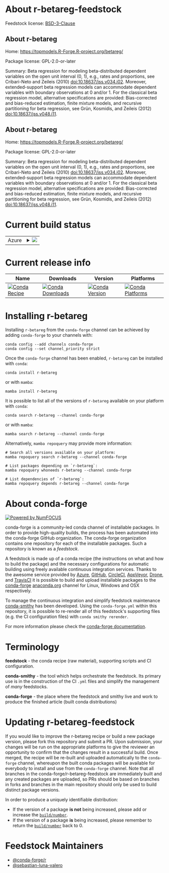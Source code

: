 About r-betareg-feedstock
=========================

Feedstock license: [BSD-3-Clause](https://github.com/conda-forge/r-betareg-feedstock/blob/main/LICENSE.txt)


About r-betareg
---------------

Home: https://topmodels.R-Forge.R-project.org/betareg/

Package license: GPL-2.0-or-later

Summary: Beta regression for modeling beta-distributed dependent variables on the open unit interval (0, 1), e.g., rates and proportions, see Cribari-Neto and Zeileis (2010) <doi:10.18637/jss.v034.i02>. Moreover, extended-support beta regression models can accommodate dependent variables with boundary observations at 0 and/or 1. For the classical beta regression model, alternative specifications are provided: Bias-corrected and bias-reduced estimation, finite mixture models, and recursive partitioning for beta regression, see Grün, Kosmidis, and Zeileis (2012) <doi:10.18637/jss.v048.i11>.

About r-betareg
---------------

Home: https://topmodels.R-Forge.R-project.org/betareg/

Package license: GPL-2.0-or-later

Summary: Beta regression for modeling beta-distributed dependent variables on the open unit interval (0, 1), e.g., rates and proportions, see Cribari-Neto and Zeileis (2010) <doi:10.18637/jss.v034.i02>. Moreover, extended-support beta regression models can accommodate dependent variables with boundary observations at 0 and/or 1. For the classical beta regression model, alternative specifications are provided: Bias-corrected and bias-reduced estimation, finite mixture models, and recursive partitioning for beta regression, see Grün, Kosmidis, and Zeileis (2012) <doi:10.18637/jss.v048.i11>.

Current build status
====================


<table>
    
  <tr>
    <td>Azure</td>
    <td>
      <details>
        <summary>
          <a href="https://dev.azure.com/conda-forge/feedstock-builds/_build/latest?definitionId=3348&branchName=main">
            <img src="https://dev.azure.com/conda-forge/feedstock-builds/_apis/build/status/r-betareg-feedstock?branchName=main">
          </a>
        </summary>
        <table>
          <thead><tr><th>Variant</th><th>Status</th></tr></thead>
          <tbody><tr>
              <td>linux_64_r_base4.3</td>
              <td>
                <a href="https://dev.azure.com/conda-forge/feedstock-builds/_build/latest?definitionId=3348&branchName=main">
                  <img src="https://dev.azure.com/conda-forge/feedstock-builds/_apis/build/status/r-betareg-feedstock?branchName=main&jobName=linux&configuration=linux%20linux_64_r_base4.3" alt="variant">
                </a>
              </td>
            </tr><tr>
              <td>linux_64_r_base4.4</td>
              <td>
                <a href="https://dev.azure.com/conda-forge/feedstock-builds/_build/latest?definitionId=3348&branchName=main">
                  <img src="https://dev.azure.com/conda-forge/feedstock-builds/_apis/build/status/r-betareg-feedstock?branchName=main&jobName=linux&configuration=linux%20linux_64_r_base4.4" alt="variant">
                </a>
              </td>
            </tr><tr>
              <td>osx_64_r_base4.3</td>
              <td>
                <a href="https://dev.azure.com/conda-forge/feedstock-builds/_build/latest?definitionId=3348&branchName=main">
                  <img src="https://dev.azure.com/conda-forge/feedstock-builds/_apis/build/status/r-betareg-feedstock?branchName=main&jobName=osx&configuration=osx%20osx_64_r_base4.3" alt="variant">
                </a>
              </td>
            </tr><tr>
              <td>osx_64_r_base4.4</td>
              <td>
                <a href="https://dev.azure.com/conda-forge/feedstock-builds/_build/latest?definitionId=3348&branchName=main">
                  <img src="https://dev.azure.com/conda-forge/feedstock-builds/_apis/build/status/r-betareg-feedstock?branchName=main&jobName=osx&configuration=osx%20osx_64_r_base4.4" alt="variant">
                </a>
              </td>
            </tr><tr>
              <td>win_64_r_base4.3</td>
              <td>
                <a href="https://dev.azure.com/conda-forge/feedstock-builds/_build/latest?definitionId=3348&branchName=main">
                  <img src="https://dev.azure.com/conda-forge/feedstock-builds/_apis/build/status/r-betareg-feedstock?branchName=main&jobName=win&configuration=win%20win_64_r_base4.3" alt="variant">
                </a>
              </td>
            </tr><tr>
              <td>win_64_r_base4.4</td>
              <td>
                <a href="https://dev.azure.com/conda-forge/feedstock-builds/_build/latest?definitionId=3348&branchName=main">
                  <img src="https://dev.azure.com/conda-forge/feedstock-builds/_apis/build/status/r-betareg-feedstock?branchName=main&jobName=win&configuration=win%20win_64_r_base4.4" alt="variant">
                </a>
              </td>
            </tr>
          </tbody>
        </table>
      </details>
    </td>
  </tr>
</table>

Current release info
====================

| Name | Downloads | Version | Platforms |
| --- | --- | --- | --- |
| [![Conda Recipe](https://img.shields.io/badge/recipe-r--betareg-green.svg)](https://anaconda.org/conda-forge/r-betareg) | [![Conda Downloads](https://img.shields.io/conda/dn/conda-forge/r-betareg.svg)](https://anaconda.org/conda-forge/r-betareg) | [![Conda Version](https://img.shields.io/conda/vn/conda-forge/r-betareg.svg)](https://anaconda.org/conda-forge/r-betareg) | [![Conda Platforms](https://img.shields.io/conda/pn/conda-forge/r-betareg.svg)](https://anaconda.org/conda-forge/r-betareg) |

Installing r-betareg
====================

Installing `r-betareg` from the `conda-forge` channel can be achieved by adding `conda-forge` to your channels with:

```
conda config --add channels conda-forge
conda config --set channel_priority strict
```

Once the `conda-forge` channel has been enabled, `r-betareg` can be installed with `conda`:

```
conda install r-betareg
```

or with `mamba`:

```
mamba install r-betareg
```

It is possible to list all of the versions of `r-betareg` available on your platform with `conda`:

```
conda search r-betareg --channel conda-forge
```

or with `mamba`:

```
mamba search r-betareg --channel conda-forge
```

Alternatively, `mamba repoquery` may provide more information:

```
# Search all versions available on your platform:
mamba repoquery search r-betareg --channel conda-forge

# List packages depending on `r-betareg`:
mamba repoquery whoneeds r-betareg --channel conda-forge

# List dependencies of `r-betareg`:
mamba repoquery depends r-betareg --channel conda-forge
```


About conda-forge
=================

[![Powered by
NumFOCUS](https://img.shields.io/badge/powered%20by-NumFOCUS-orange.svg?style=flat&colorA=E1523D&colorB=007D8A)](https://numfocus.org)

conda-forge is a community-led conda channel of installable packages.
In order to provide high-quality builds, the process has been automated into the
conda-forge GitHub organization. The conda-forge organization contains one repository
for each of the installable packages. Such a repository is known as a *feedstock*.

A feedstock is made up of a conda recipe (the instructions on what and how to build
the package) and the necessary configurations for automatic building using freely
available continuous integration services. Thanks to the awesome service provided by
[Azure](https://azure.microsoft.com/en-us/services/devops/), [GitHub](https://github.com/),
[CircleCI](https://circleci.com/), [AppVeyor](https://www.appveyor.com/),
[Drone](https://cloud.drone.io/welcome), and [TravisCI](https://travis-ci.com/)
it is possible to build and upload installable packages to the
[conda-forge](https://anaconda.org/conda-forge) [anaconda.org](https://anaconda.org/)
channel for Linux, Windows and OSX respectively.

To manage the continuous integration and simplify feedstock maintenance
[conda-smithy](https://github.com/conda-forge/conda-smithy) has been developed.
Using the ``conda-forge.yml`` within this repository, it is possible to re-render all of
this feedstock's supporting files (e.g. the CI configuration files) with ``conda smithy rerender``.

For more information please check the [conda-forge documentation](https://conda-forge.org/docs/).

Terminology
===========

**feedstock** - the conda recipe (raw material), supporting scripts and CI configuration.

**conda-smithy** - the tool which helps orchestrate the feedstock.
                   Its primary use is in the construction of the CI ``.yml`` files
                   and simplify the management of *many* feedstocks.

**conda-forge** - the place where the feedstock and smithy live and work to
                  produce the finished article (built conda distributions)


Updating r-betareg-feedstock
============================

If you would like to improve the r-betareg recipe or build a new
package version, please fork this repository and submit a PR. Upon submission,
your changes will be run on the appropriate platforms to give the reviewer an
opportunity to confirm that the changes result in a successful build. Once
merged, the recipe will be re-built and uploaded automatically to the
`conda-forge` channel, whereupon the built conda packages will be available for
everybody to install and use from the `conda-forge` channel.
Note that all branches in the conda-forge/r-betareg-feedstock are
immediately built and any created packages are uploaded, so PRs should be based
on branches in forks and branches in the main repository should only be used to
build distinct package versions.

In order to produce a uniquely identifiable distribution:
 * If the version of a package **is not** being increased, please add or increase
   the [``build/number``](https://docs.conda.io/projects/conda-build/en/latest/resources/define-metadata.html#build-number-and-string).
 * If the version of a package **is** being increased, please remember to return
   the [``build/number``](https://docs.conda.io/projects/conda-build/en/latest/resources/define-metadata.html#build-number-and-string)
   back to 0.

Feedstock Maintainers
=====================

* [@conda-forge/r](https://github.com/orgs/conda-forge/teams/r/)
* [@sebastian-luna-valero](https://github.com/sebastian-luna-valero/)

